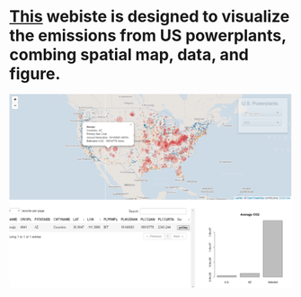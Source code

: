 # [This](https://jianhua.shinyapps.io/powerplants/) webiste is designed to visualize the emissions from US powerplants, combing spatial map, data, and figure.

[![](map.png)](https://jianhua.shinyapps.io/powerplants/)